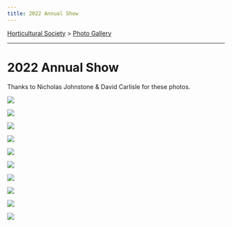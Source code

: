 ```yaml
---
title: 2022 Annual Show
---
```


[Horticultural Society](/horticultural-society) > [Photo Gallery](/horticultural-society/PhotoGallery)

----

# 2022 Annual Show

Thanks to Nicholas Johnstone & David Carlisle for these photos.


![](https://lh3.googleusercontent.com/pw/AL9nZEVQTDy5GcVkEfoC8r0-cZLiiJKGOl6JwD2uso20xjOU2VpGGrp4N31-SeQ_vAFLfue1xcHEDeq2V4bSuyMNrbOgRrbtPuCFZUV1qW44k6ZJu7H3sGrJOipIvn93Uf3H5W4BAop3jE3_SOhchvTFHAlT=w1458-h1093-no?authuser=0)

![](https://lh3.googleusercontent.com/pw/AL9nZEUb_b8_erfhD9AI7v9-oYzGD-Znf3ZSUraoKeAca0WLpKcaNpgVNVhairXNA-Qy1V2KCzgfZ49kDspvLFqqoJPRp663eqiK2-FjRRD3VJa_7AJsAgWvJf3BzmXIFaDdWWMah0Tfrir5ToZ3HmCSPPDr=w1458-h1093-no?authuser=0)

![](https://lh3.googleusercontent.com/pw/AL9nZEWw5D46aZocxOSP8U9er6PWmbaH-F8JDxD8BQUyqJpuFHMh-4zQatgT9q-Ep3uBSvLvfXTjrPdR7ghq2OYrrsDBpwdhP_hZQdaV7Xb-5pB31QsmPwRpksAXfgrNeddTvlJOCtYrS9VgiFUpw6Jmy3Fy=w820-h1093-no?authuser=0)

![](https://lh3.googleusercontent.com/pw/AL9nZEWL_pX4qjAiCj3UGXcwB7FrjDQIK6DeXI9GepODIvjqOnwJevMQhPewH-RrN1Pt-IHZTPLavvQw15AU_GtQA0rmjnqQJkkOD9PxCrm6HMfAa8RgI4m5t6kyfCuR9zUwvwXFBDfqE6lW0uFTYZZSm0oW=w1458-h1093-no?authuser=0)


![](https://lh3.googleusercontent.com/pw/AL9nZEWxy0coxp74FUz8trFuUndX6HUrThvb2AS9N-zotpaZtyesG-L_BVwSuJwVuUKmB-ROC19nxDVvr_f00kGxCHOP_f-wmz4Q4jrf3Q_TATg-jWdGwpfZUoO4rqCu4joenRNQ0Dju4N_AHi45f-AS86xV=w480-h640-no?authuser=0)


![](https://lh3.googleusercontent.com/pw/AL9nZEW0Tl4u2c4Fg8QvDQ5HugjB8P5r9aP3DigXLUbWPFEqpunOHebgDOMdGZPdezxQKNsByIN5YXGW4hmJavCDS3hQM-pRbVqbvfqCvOnhMhInlkBzmA6F9cU-tUmwl5hZk3FMYhNHKZkVQ3-W07MIfRWn=w480-h640-no?authuser=0)

![](https://lh3.googleusercontent.com/pw/AL9nZEU_s6KCskDX5hVOienF9UzMp9mTzha6-dLzLt0E3RnlT6ssrojt54aeob3U5mCvwWwynAlwOrUZK0jc3qhTSTaE0qmn_9jRYEqdK4zxP4_PCCHuxGi1i3t9bBsKDwSB1IPDXWBrBqW7CKdYKnxajoyH=w1458-h1093-no?authuser=0)



![](https://lh3.googleusercontent.com/pw/AL9nZEVC5ej19OwwjYZZOPhmFJlWdf226Z_kKcIKeDJm28s5f_Y6KPo9TKPNJlW8v-6i_Ihi35FrU5dIzU96I19wGvksNTCWkSbZ2jq_HdyI2-Z7mUXauHElEYgzdC44cEDmcMWNiGP1RMDbatosKes6aIcO=w820-h1093-no?authuser=0)


![](https://lh3.googleusercontent.com/pw/AL9nZEXWrOug5f05m2H5lskN0EpwzO_8uyZCH_-YD0OIu-eQsVv3K7KDUY1bI-bYzZUEr_4h6d3zlFlpyVMRNu1Rt0IxRjApXISc8Iu2ycP7bbj4zDXpvFdlkXjNXdUOQFtxl3nJd-fVotf1SX4DUAx_Gb-z=w1458-h1093-no?authuser=0)


![](https://lh3.googleusercontent.com/pw/AL9nZEXtTmRobudNUK67gu9cJMHQCxD7DQ65wKAxbL0COc1wlcEBtt6YNlpG7yYL-3hMBiL4oUTkSCG0-74eeLfYTrwC8r-9qenA5EuXQUfsFm7zHL6O-0eD2YSykOFY1axTA3_yAjuuA3tW9PWneXyyul_u=w1458-h1093-no?authuser=0)
